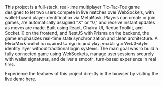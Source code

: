 This project is a full-stack, real-time multiplayer Tic-Tac-Toe game designed to let two users compete in live matches over WebSockets, with wallet-based player identification via MetaMask. Players can create or join games, are automatically assigned "X" or "O," and receive instant updates as moves are made. Built using React, Chakra UI, Redux Toolkit, and Socket.IO on the frontend, and NestJS with Prisma on the backend, the game emphasizes real-time state synchronization and clean architecture. A MetaMask wallet is required to sign in and play, enabling a Web3-style identity layer without traditional login systems. The main goal was to build a fully connected game using WebSockets, manage user sessions securely with wallet signatures, and deliver a smooth, turn-based experience in real time.

Experience the features of this project directly in the browser by visiting the live demo [here](https://keen-travesseiro-ef5f99.netlify.app/).